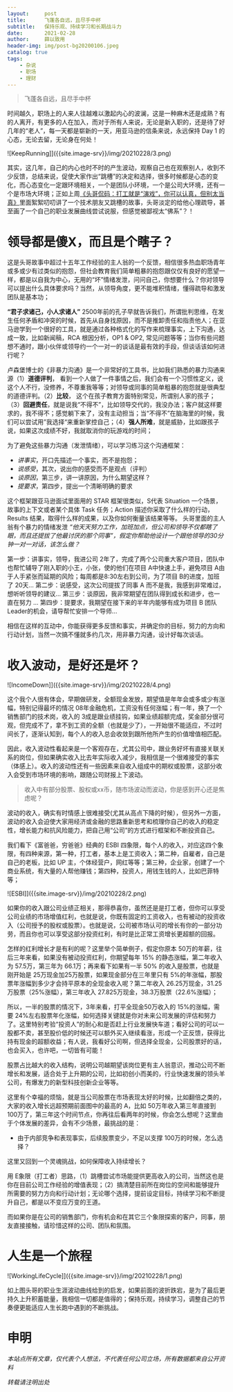 ```yaml
---
layout:     post
title:      飞蓬各自远，且尽手中杯
subtitle:   保持乐观、持续学习和长期战斗力
date:       2021-02-28
author:     薛以致用
header-img: img/post-bg20200106.jpeg
catalog: true
tags:
    - 杂说
    - 职场
    - 理财
---
```


> 飞蓬各自远，且尽手中杯

时间越久，职场上的人来人往越难以激起内心的波澜，这是一种麻木还是成熟？有的人离开，有更多的人在加入，而对于所有人来说，无论是新入职的，还是待了好几年的“老人”，每一天都是崭新的一天，用亚马逊的信条来说，永远保持 Day 1 的心态，无论去留，无论身在何处！

![KeepRunning]]({{site.image-srv}}/img/20210228/3.png)

其实，这几年，自己的内心也时不时的产生波动，观察自己也在观察别人，收到不少反馈，总结来说，促使大家作出“跳槽”的决定和选择，很多时候都是心态的变化，而心态变化一定跟环境相关，一个是团队小环境，一个是公司大环境，还有一个是市场大环境；正如上周[《头哥侃码：打工就是“演戏”，你可以认真，但别太当真》](https://mp.weixin.qq.com/s/lcUss1gPL2eM94X_4vf_hA)里面絮絮叨叨讲了一个技术朋友又跳槽的故事，头哥淡定的给他心理疏导，甚至画了一个自己的职业发展曲线尝试说服，但感觉被鄙视太“佛系”？！

# 领导都是傻X，而且是个瞎子？

这是头哥故事中超过十五年工作经验的主人翁的一个反馈，相信很多热血职场青年或多或少有过类似的抱怨，但社会教育我们简单粗暴的抱怨跟仅仅有良好的愿望一样，都是以自我为中心，无用的“坏”情绪发泄，问问自己，你想要什么？你对领导可以提出什么具体要求吗？当然，从领导角度，更不能堆积情绪，懂得疏导和激发团队是基本功；

**“君子求诸己，小人求诸人”** 2500年前的孔子早就告诉我们，所谓批判思维，在发生任何矛盾和冲突的时候，首先从自身找原因，而不是推卸责任和指责他人；在亚马逊学到一个很好的工具，就是通过各种格式化的写作来梳理事实，上下沟通，达成一致，比如新闻稿，RCA 根因分析，OP1 & OP2, 常见问题等等；当你有些问题想不通时，跟小伙伴或领导约一个一对一的谈话是最有效的手段，但谈话该如何进行呢？

卢森堡博士的《非暴力沟通》是一个非常好的工具书，比如我们熟悉的暴力沟通来源（1）**道德评判**， 看到一个人做了一件事情之后，我们会有一个习惯性定义，说这个人不行，没修养，不尊重我等等；对领导或同事的简单粗暴的抱怨就是很典型的道德评判。（2）**比较**， 这个在孩子教育方面特别常见，所谓别人家的孩子；（3）**回避责任**，就是说我“不得不”，比如领导交代的，我没办法；客户就这样要求的，我不得不；感觉躺下来了，没有主动担当；当“不得不”在脑海里的时候，我们可以尝试用”我选择“来重新掌控自己；（4）**强人所难**，就是威胁，比如跟孩子说，如果这次成绩不好，我就取消你的玩游戏的时间；

为了避免这些暴力沟通（发泄情绪），可以学习练习这个沟通框架：

* _讲事实_，开口先描述一个事实，而不是抱怨；
* _说感受_，其次，说出你的感受而不是观点（评判）
* _谈原因_，第三步，讲一讲原因，为什么期望这样？
* _提要求_，第四步，提出一个清晰明确的要求

这个框架跟亚马逊面试里面用的 STAR 框架很类似，S代表 Situation 一个场景，故事的上下文或者某个具体 Task 任务；Action 描述你采取了什么样的行动，Results 结果，取得什么样的成果，以及你如何衡量该结果等等。 头哥里面的主人翁有个暴力的情绪发泄 _“他天天努力工作，加班加点，但公司和领导不仅都瞎了眼，而且还提拔了他最讨厌的那个同事”，假定你帮助他设计一个跟他领导的30分钟一对一对话，该怎么做？_

第一步：讲事实，领导，我进公司 2年了，完成了两个公司重大客户项目，团队中也帮忙辅导了刚入职的小王，小张，使的他们在项目 A中快速上手，避免项目 A由于人手紧张而延期的风险；每周都是8:30左右到公司，为了项目 B的进度，加班了 20天...
第二步：说感受，这次公司提拔了同事 A 而不是我，我感到非常难过，想听听领导的建议...
第三步：谈原因，我非常期望在团队得到成长和进步，也一直在努力 ...
第四步：提要求，我期望在接下来的半年内能够有成为项目 B 团队Leader的机会，请导帮忙安排一个导师...

相信在这样的互动中，你能获得更多反馈和事实，并确定你的目标，努力的方向和行动计划，当然一次搞不懂就多约几次，用非暴力沟通，设计好每次谈话。

# 收入波动，是好还是坏？

![IncomeDown]]({{site.image-srv}}/img/20210228/4.png)

这个我个人很有体会，早期做研发，全额现金发放，期望值是年年会或多或少有涨幅，特别记得最坏的情况 08年金融危机，工资没有任何涨幅；有一年，换了一个销售部门的技术岗，收入的 3成是跟业绩挂钩，如果业绩超额完成，奖金部分很可观，但完成不了，拿不到工资的全额（也就是少了），一开始很不能适应，不过时间长了，逐渐认知到，每个人的收入总会收敛到跟所他所产生的价值增值相匹配。

因此，收入波动性看起来是一个客观存在，尤其公司中，跟业务好坏有直接关联关系的岗位，但如果确实收入比去年实际收入减少，我相信是一个很难接受的事实（体感上）。收入的波动性还有一些因素来自收入组成中的期权或股票，这部分收入会受到市场环境的影响，跟随公司财报上下波动。

> 收入中有部分股票、股权或xx币，随市场波动而波动，你是感到开心还是焦虑呢？

波动的收入，确实有时情感上很难接受(尤其从高点下降的时候），但另外一方面，波动的收入会迫使大家用经济或金融的思路重新思考和梳理你自己的收入的稳定性，增长能力和抗风险能力，把自己用“公司”的方式进行框架和不断投资自己。

我们看下《富爸爸，穷爸爸》经典的 ESBI 四象限，每个人的收入，对应这四个象限，有四种来源，第一种，打工者，基本上是工资收入；第二种，自雇者，自己是自己的老板，比如 UP 主，个体经营户，网红等等；第三种，企业家，创建了一个商业系统，有大量的人帮他赚钱；第四种，投资人，用钱生钱的人，比如巴菲特等；

![ESBI]]({{site.image-srv}}/img/20210228/2.png)

如果你的收入跟公司业绩正相关，那得恭喜你，虽然还是是打工者，但你可以享受公司业绩的市场增值红利，也就是说，你既有固定的工资收入，也有被动的投资收入（公司授予的股权或股票）。也就是说，公司被市场认可的增长有你的一部分功劳，而且你也可以享受这部分投资红利，有时是比正常工资增长更超额的回报。

怎样的红利增长才是有利的呢？这里举个简单例子，假定你原本 50万的年薪，往后三年来看，如果没有被动投资红利，你期望每年 15% 的静态涨幅，第二年收入为 57.5万，第三年为 66.1万；再来看下如果有一半 50% 的收入是股票，也就是刚开始是 25万现金加25万股票，如果现金部分在三年里只有 5%的年涨幅，那股票年涨幅到多少才会持平原本的全现金收入呢？第二年收入 26.25万现金，31.25万股票（25%涨幅），第三年收入 27.825万现金，38.3万股票（22.6%涨幅）；

所以，一半的股票的情况下，3年来看，打平全现金50万收入的 15%的涨幅，需要 24%左右股票年化涨幅，如何选择关键就是你对未来公司发展的评估和努力了。这里特别考验“投资人”的耐心和是否赶上行业发展快车道；看好公司的可以一股都不卖，甚至股价低的时候还可以额外买入继续看涨，形成一个正反馈，获得比持有现金的超额收益；有人说，我看好公司啊，但选择全现金，公司股票好的话，也会买入，也许吧，一切皆有可能！

股票占比越大的收入结构，说明公司越期望该岗位更有主人翁意识，推动公司不断增长和发展，适合处于上升期的公司，比如初创小而美的，行业快速发展的领头羊公司，有爆发力的新型科技创新企业等等。

这里有个幸福的烦恼，就是当公司股票在市场表现太好的时候，比如翻倍之类的，大家的收入增长远超预期前面图中的最高的 A，比如 50万年收入第三年直接到 100万了，第三年这个时间节点，你再往后看两年的时候，你会怎么想呢？这里由于个体发展的差异，会有不少场景，最挑战的是：

* 由于内部竞争和表现事实，后续股票变少，不足以支撑 100万的时候，怎么选择？

这里又回到一个灵魂挑战，如何保障收入持续增长？

用 E象限（打工者）思路，（1）跳槽尝试市场能提供更高收入的公司，当然这也是你在目前公司工作经验的增值表现；（2）搞清楚目前所在岗位的空间和能够提升所需要的努力方向和行动计划；无论哪个选择，提前设定目标，持续学习和不断提升自己，都是以不变应万变的王道。

而如果你是在公司的销售部门，你有机会和在其它三个象限探索的客户，同事，朋友直接接触，请珍惜这样的公司、团队和氛围。

# 人生是一个旅程

![WorkingLifeCycle]]({{site.image-srv}}/img/20210228/1.png)

如上图头哥的职业生涯波动曲线给到的启发，如果前面的波折跌宕，是为了最后更持久上升积蓄能量，我相信一切都是值得的；保持乐观，持续学习，调整自己的节奏便更能适应人生长跑中遇到的不断挑战。

# 申明

_本站点所有文章，仅代表个人想法，不代表任何公司立场，所有数据都来自公开资料_

*转载请注明出处*



